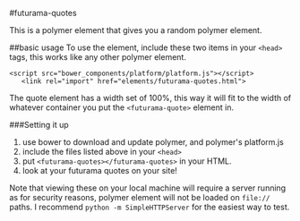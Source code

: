 #futurama-quotes

This is a polymer element that gives you a random polymer element.

##basic usage
To use the element, include these two items in your `<head>` tags, this works like
any other polymer element.

```
<script src="bower_components/platform/platform.js"></script>
   <link rel="import" href="elements/futurama-quotes.html">
```

The quote element has a width set of 100%, this way it will fit to the width of
whatever container you put the `<futurama-quote>` element in.


###Setting it up
1. use bower to download and update polymer, and polymer's platform.js
2. include the files listed above in your `<head>`
3. put `<futurama-quotes></futurama-quotes>` in your HTML.
4. look at your futurama quotes on your site!

Note that viewing these on your local machine will require a server running as
for security reasons, polymer element will not be loaded on `file://` paths. I
recommend `python -m SimpleHTTPServer` for the easiest way to test.

